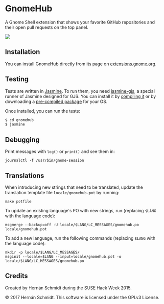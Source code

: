 # GnomeHub

 A Gnome Shell extension that shows your favorite GitHub repositories and their open pull requests on the top panel.

 ![](screenshot.png)

## Installation

You can install GnomeHub directly from its page on [extensions.gnome.org](https://extensions.gnome.org/extension/1263/gnomehub/).

## Testing

Tests are written in [Jasmine](https://jasmine.github.io). To run them, you need
[jasmine-gjs](https://github.com/ptomato/jasmine-gjs), a special runner of Jasmine designed for GJS.
You can install it by [compiling it](https://github.com/ptomato/jasmine-gjs/#installation) or
by downloading a [pre-compiled package](https://software.opensuse.org/package/jasmine-gjs) for your OS.

Once installed, you can run the tests:

```bash
$ cd gnomehub
$ jasmine
```

## Debugging

Print messages with `log()` or `print()` and see them in:

```
journalctl -f /usr/bin/gnome-session
```

## Translations

When introducing new strings that need to be translated, update the translation
template file `locale/gnomehub.pot` by running:

```
make potfile
```

To update an existing language's PO with new strings, run (replacing `$LANG` with
the language code):

```
msgmerge --backup=off -U locale/$LANG/LC_MESSAGES/gnomehub.po locale/gnomehub.pot
```

To add a new language, run the following commands (replacing `$LANG` with the
language code):

```
mkdir -p locale/$LANG/LC_MESSAGES/
msginit --locale=$LANG --input=locale/gnomehub.pot -o locale/$LANG/LC_MESSAGES/gnomehub.po
```

## Credits

Created by Hernán Schmidt during the SUSE Hack Week 2015.

&copy; 2017 Hernán Schmidt. This software is licensed under the GPLv3 License.
